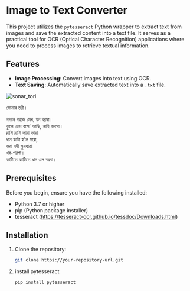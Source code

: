 # Image to Text Converter

This project utilizes the `pytesseract` Python wrapper to extract text from images and save the extracted content into a text file. It serves as a practical tool for OCR (Optical Character Recognition) applications where you need to process images to retrieve textual information.

## Features

- **Image Processing**: Convert images into text using OCR.
- **Text Saving**: Automatically save extracted text into a `.txt` file.
  
![sonar_tori](https://github.com/user-attachments/assets/ab1be215-a540-4297-b0c2-a22b6a0ed736)

সোনার তরী।

গগনে গরজে মেঘ, ঘন বরষা। <br/>
কুলে একা বসে' আছি, নাহি ভরসা। <br/>
রাশি রাশি ভারা ভারা <br/> 
ধান কাটা হ'ল সারা, <br/>
ভরা নদী স্কুরধারা <br/>
খর-পরশা। <br/>
কাটিতে কাটিতে ধান এল বরষা। <br/>

## Prerequisites

Before you begin, ensure you have the following installed:
- Python 3.7 or higher
- pip (Python package installer)
- tesseract (https://tesseract-ocr.github.io/tessdoc/Downloads.html)

## Installation

1. Clone the repository:
   ```bash
   git clone https://your-repository-url.git

2. install pytesseract
   ```bash
   pip install pytesseract
